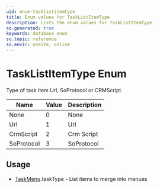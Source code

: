 ```yaml
---
uid: enum-tasklistitemtype
title: Enum values for TaskListItemType
description: Lists the enum values for TaskListItemType.
so.generated: true
keywords: database enum
so.topic: reference
so.envir: onsite, online
---
```


# TaskListItemType Enum

Type of task item Url, SoProtocol or CRMScript.

| Name | Value | Description |
|------|-------|-------------|
|None|0|None|
|Url|1|Url|
|CrmScript|2|Crm Script|
|SoProtocol|3|SoProtocol|

## Usage

* [TaskMenu](../taskmenu.md).taskType - List items to merge into menues
